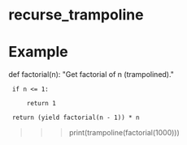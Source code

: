 # recurse_trampoline
# Example

def factorial(n):
     "Get factorial of n (trampolined)."
     
     if n <= 1:
     
         return 1
         
     return (yield factorial(n - 1)) * n


>>> print(trampoline(factorial(1000)))
